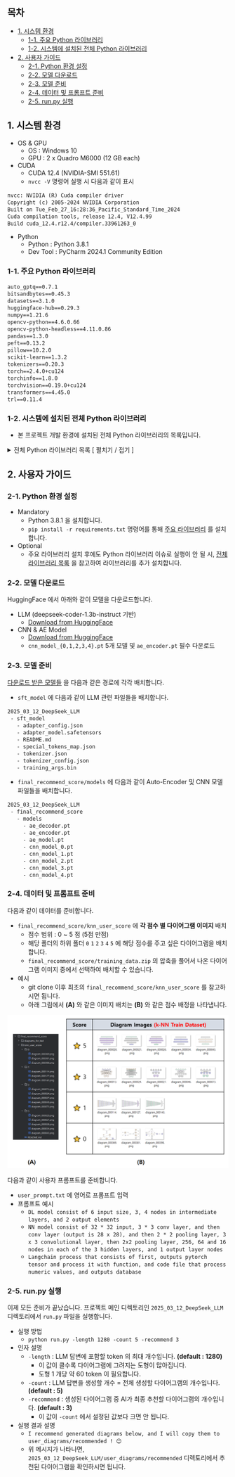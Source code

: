 ## 목차

* [1. 시스템 환경](#1-시스템-환경)
  * [1-1. 주요 Python 라이브러리](#1-1-주요-python-라이브러리)
  * [1-2. 시스템에 설치된 전체 Python 라이브러리](#1-2-시스템에-설치된-전체-python-라이브러리)
* [2. 사용자 가이드](#2-사용자-가이드)
  * [2-1. Python 환경 설정](#2-1-python-환경-설정) 
  * [2-2. 모델 다운로드](#2-2-모델-다운로드)
  * [2-3. 모델 준비](#2-3-모델-준비)
  * [2-4. 데이터 및 프롬프트 준비](#2-4-데이터-및-프롬프트-준비)
  * [2-5. run.py 실행](#2-5-runpy-실행)

## 1. 시스템 환경

* OS & GPU
  * OS : Windows 10
  * GPU : 2 x Quadro M6000 (12 GB each)
* CUDA
  * CUDA 12.4 (NVIDIA-SMI 551.61)
  * ```nvcc -V``` 명령어 실행 시 다음과 같이 표시

```
nvcc: NVIDIA (R) Cuda compiler driver
Copyright (c) 2005-2024 NVIDIA Corporation
Built on Tue_Feb_27_16:28:36_Pacific_Standard_Time_2024
Cuda compilation tools, release 12.4, V12.4.99
Build cuda_12.4.r12.4/compiler.33961263_0
```

* Python
  * Python : Python 3.8.1
  * Dev Tool : PyCharm 2024.1 Community Edition

### 1-1. 주요 Python 라이브러리

```
auto_gptq==0.7.1
bitsandbytes==0.45.3
datasets==3.1.0
huggingface-hub==0.29.3
numpy==1.21.6
opencv-python==4.6.0.66
opencv-python-headless==4.11.0.86
pandas==1.3.0
peft==0.13.2
pillow==10.2.0
scikit-learn==1.3.2
tokenizers==0.20.3
torch==2.4.0+cu124
torchinfo==1.8.0
torchvision==0.19.0+cu124
transformers==4.45.0
trl==0.11.4
```

### 1-2. 시스템에 설치된 전체 Python 라이브러리

* 본 프로젝트 개발 환경에 설치된 전체 Python 라이브러리의 목록입니다.

<details><summary>전체 Python 라이브러리 목록 [ 펼치기 / 접기 ]</summary>

```
absl-py==2.1.0
accelerate==1.0.1
aiohappyeyeballs==2.4.4
aiohttp==3.10.11
aiosignal==1.3.1
astunparse==1.6.3
async-timeout==5.0.1
attrs==25.3.0
auto_gptq==0.7.1
bitsandbytes==0.45.3
cachetools==5.3.3
certifi==2024.2.2
charset-normalizer==3.3.2
colorama==0.4.6
coloredlogs==15.0.1
contourpy==1.1.1
cycler==0.12.1
Cython==3.0.12
datasets==3.1.0
Deprecated==1.2.18
dill==0.3.8
docstring_parser==0.16
eval_type_backport==0.2.2
filelock==3.13.4
flatbuffers==1.12
fonttools==4.51.0
frozenlist==1.5.0
fsspec==2024.3.1
gast==0.4.0
gekko==1.2.1
google-auth==2.28.1
google-auth-oauthlib==0.4.6
google-pasta==0.2.0
grpcio==1.62.0
h5py==3.10.0
huggingface-hub==0.29.3
humanfriendly==10.0
idna==3.6
importlib-metadata==7.0.1
importlib_resources==6.4.0
intel-extension-for-transformers==1.4.2
Jinja2==3.1.3
joblib==1.4.2
keras==2.8.0
Keras-Preprocessing==1.1.2
kiwisolver==1.4.5
libclang==16.0.6
Markdown==3.5.2
markdown-it-py==3.0.0
MarkupSafe==2.1.5
matplotlib==3.7.5
mdurl==0.1.2
mpmath==1.3.0
multidict==6.1.0
multiprocess==0.70.16
networkx==3.1
neural_compressor==3.3
numpy==1.21.6
oauthlib==3.2.2
opencv-python==4.6.0.66
opencv-python-headless==4.11.0.86
opt-einsum==3.3.0
optimum==1.23.3
packaging==23.2
pandas==1.3.0
peft==0.13.2
pillow==10.2.0
prettytable==3.11.0
propcache==0.2.0
protobuf==3.19.6
psutil==7.0.0
py-cpuinfo==9.0.0
pyarrow==17.0.0
pyasn1==0.5.1
pyasn1-modules==0.3.0
pycocotools-windows==2.0.0.2
pydot==2.0.0
Pygments==2.19.1
pyparsing==3.1.2
pyreadline3==3.5.4
python-dateutil==2.9.0.post0
python-version==0.0.2
pytz==2024.1
PyYAML==6.0.1
regex==2023.12.25
requests==2.32.3
requests-oauthlib==1.3.1
rich==13.9.4
rouge==1.0.1
rsa==4.9
safetensors==0.4.3
schema==0.7.7
scikit-learn==1.3.2
scipy==1.10.1
sentencepiece==0.2.0
shtab==1.7.1
six==1.16.0
sympy==1.12
tensorboard==2.8.0
tensorboard-data-server==0.6.1
tensorboard-plugin-wit==1.8.1
tensorflow-estimator==2.9.0
tensorflow-gpu==2.8.0
tensorflow-io-gcs-filesystem==0.31.0
termcolor==2.4.0
tf-estimator-nightly==2.8.0.dev2021122109
tfutil==0.8.1
threadpoolctl==3.5.0
tokenizers==0.20.3
torch==2.4.0+cu124
torchaudio==2.4.0+cu124
torchinfo==1.8.0
torchvision==0.19.0+cu124
tqdm==4.67.1
transformers==4.45.0
trl==0.11.4
typeguard==4.4.0
typing_extensions==4.10.0
tyro==0.9.17
urllib3==2.2.1
wcwidth==0.2.13
Werkzeug==3.0.1
wrapt==1.16.0
xxhash==3.5.0
yarl==1.15.2
zipp==3.17.0
```

</details>

## 2. 사용자 가이드

### 2-1. Python 환경 설정

* Mandatory
  * Python 3.8.1 을 설치합니다.
  * ```pip install -r requirements.txt``` 명령어를 통해 [주요 라이브러리](#1-1-주요-python-라이브러리) 를 설치합니다.
* Optional
  * 주요 라이브러리 설치 후에도 Python 라이브러리 이슈로 실행이 안 될 시, [전체 라이브러리 목록](#1-2-시스템에-설치된-전체-python-라이브러리) 을 참고하여 라이브러리를 추가 설치합니다.

### 2-2. 모델 다운로드

HuggingFace 에서 아래와 같이 모델을 다운로드합니다.

* LLM (deepseek-coder-1.3b-instruct 기반)
  * [Download from HuggingFace](https://huggingface.co/daebakgazua/deepseek-coder-1.3b-instruct-diagram-wannabesuperteur)
* CNN & AE Model
  * [Download from HuggingFace](https://huggingface.co/daebakgazua/project_20250312_diagram_cnn_and_ae) 
  * ```cnn_model_{0,1,2,3,4}.pt``` 5개 모델 및 ```ae_encoder.pt``` 필수 다운로드

### 2-3. 모델 준비

[다운로드 받은 모델들](#2-2-모델-다운로드) 을 다음과 같은 경로에 각각 배치합니다.

* ```sft_model``` 에 다음과 같이 LLM 관련 파일들을 배치합니다.

```
2025_03_12_DeepSeek_LLM
 - sft_model
   - adapter_config.json
   - adapter_model.safetensors
   - README.md
   - special_tokens_map.json
   - tokenizer.json
   - tokenizer_config.json
   - training_args.bin
```

* ```final_recommend_score/models``` 에 다음과 같이 Auto-Encoder 및 CNN 모델 파일들을 배치합니다.

```
2025_03_12_DeepSeek_LLM
 - final_recommend_score
   - models
     - ae_decoder.pt
     - ae_encoder.pt
     - ae_model.pt
     - cnn_model_0.pt
     - cnn_model_1.pt
     - cnn_model_2.pt
     - cnn_model_3.pt
     - cnn_model_4.pt
```

### 2-4. 데이터 및 프롬프트 준비

다음과 같이 데이터를 준비합니다.

* ```final_recommend_score/knn_user_score``` 에 **각 점수 별 다이어그램 이미지** 배치
  * 점수 범위 : 0 ~ 5 점 (5점 만점) 
  * 해당 폴더의 하위 폴더 ```0``` ```1``` ```2``` ```3``` ```4``` ```5``` 에 해당 점수를 주고 싶은 다이어그램을 배치합니다.
  * ```final_recommend_score/training_data.zip``` 의 압축을 풀어서 나온 다이어그램 이미지 중에서 선택하여 배치할 수 있습니다.
* 예시
  * git clone 이후 최초의 ```final_recommend_score/knn_user_score``` 를 참고하시면 됩니다.
  * 아래 그림에서 **(A)** 와 같은 이미지 배치는 **(B)** 와 같은 점수 배정을 나타냅니다.

![image](../images/250312_21.PNG)

다음과 같이 사용자 프롬프트를 준비합니다.

* ```user_prompt.txt``` 에 영어로 프롬프트 입력
* 프롬프트 예시
  * ```DL model consist of 6 input size, 3, 4 nodes in intermediate layers, and 2 output elements```
  * ```NN model consist of 32 * 32 input, 3 * 3 conv layer, and then conv layer (output is 28 x 28), and then 2 * 2 pooling layer, 3 x 3 convolutional layer, then 2x2 pooling layer, 256, 64 and 16 nodes in each of the 3 hidden layers, and 1 output layer nodes```
  * ```Langchain process that consists of first, outputs pytorch tensor and process it with function, and code file that process numeric values, and outputs database```

### 2-5. run.py 실행

이제 모든 준비가 끝났습니다. 프로젝트 메인 디렉토리인 ```2025_03_12_DeepSeek_LLM``` 디렉토리에서 ```run.py``` 파일을 실행합니다.

* 실행 방법
  * ```python run.py -length 1280 -count 5 -recommend 3```
* 인자 설명
  * ```-length``` : LLM 답변에 포함할 token 의 최대 개수입니다. **(default : 1280)**
    * 이 값이 클수록 다이어그램에 그려지는 도형이 많아집니다.
    * 도형 1 개당 약 60 token 이 필요합니다.
  * ```-count``` : LLM 답변을 생성할 개수 = 전체 생성할 다이어그램의 개수입니다. **(default : 5)**
  * ```-recommend``` : 생성된 다이어그램 중 AI가 최종 추천할 다이어그램의 개수입니다. **(default : 3)**
    * 이 값이 ```-count``` 에서 설정된 값보다 크면 안 됩니다. 
* 실행 결과 설명
  * ```I recommend generated diagrams below, and I will copy them to user_diagrams/recommended ! 😊```
  * 위 메시지가 나타나면, ```2025_03_12_DeepSeek_LLM/user_diagrams/recommended``` 디렉토리에서 추천된 다이어그램을 확인하시면 됩니다.